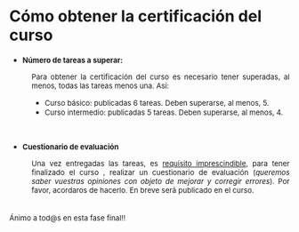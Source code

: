 # Cómo obtener la certificación del curso
<ul style="text-align: justify;">
  <li><font size="2"><span style="font-weight: bold;">Número de tareas a superar:</span></font></li>
</ul>
<div style="text-align: justify;"> </div>
<div style="margin-left: 40px; text-align: justify;"><font size="2">Para obtener la certificación del curso es necesario tener superadas, al menos, todas las tareas menos una. Así:</font><br /></div>
<div style="text-align: justify;"> </div>
<ul style="text-align: justify; margin-left: 40px;">
  <li><font size="2">Curso básico: publicadas 6 tareas. Deben superarse, al menos, 5.</font></li>
  <li><font size="2">Curso intermedio: publicadas 5 tareas. Deben superarse, al menos, 4.</font></li>
</ul>
<div style="text-align: justify;"><br /> </div>
<ul style="text-align: justify;">
  <li><font size="2"><span style="font-weight: bold;">Cuestionario de evaluación</span><br /></font></li>
</ul>
<div style="text-align: justify;"> </div>
<div style="margin-left: 40px; text-align: justify;"><font size="2">Una vez entregadas las tareas, es <span style="text-decoration: underline;">requisito imprescindible</span>, para tener finalizado el curso , realizar un cuestionario de evaluación (<span style="font-style: italic;">queremos saber vuestras opiniones con objeto de mejorar y corregir errores</span>). Por favor, acordaros de hacerlo. En breve será publicado en el curso.</font><br /> </div>
<div style="text-align: justify;"><br /><br /> </div><font size="2"> Ánimo a tod@s en esta fase final!!</font>
